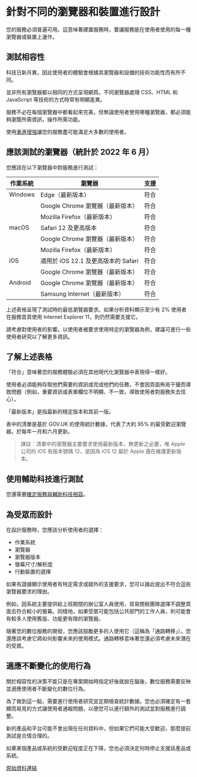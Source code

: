 # 針對不同的瀏覽器和裝置進行設計

您的服務必須普遍可用。這意味著建置服務時，要讓服務能在使用者使用的每一種瀏覽器或裝置上運作。

## 測試相容性

科技日新月異，因此使用者的體驗會根據其瀏覽器和設備的技術功能性而有所不同。

並非所有瀏覽器都以相同的方式呈現網頁。不同瀏覽器處理 CSS、HTML 和 JavaScript 等技術的方式時常有明顯差異。

服務不必在每個瀏覽器中都看起來完美，但無論使用者使用哪種瀏覽器，都必須能夠瀏覽所需資訊，操作所需功能。

使用[漸進增強](./using-progressive-enhancement.md)讓您的服務盡可能滿足大多數的使用者。

## 應該測試的瀏覽器（統計於 2022 年 6 月）

您應該在以下瀏覽器中對服務進行測試：

| 作業系統 | 瀏覽器 | 支援 |
|---|---|---|
| Windows | Edge（最新版本） | 符合 |
|  | Google Chrome 瀏覽器（最新版本） | 符合 |
|  | Mozilla Firefox（最新版本） | 符合 |
| macOS | Safari 12 及更高版本 | 符合 |
|  | Google Chrome 瀏覽器（最新版本） | 符合 |
|  | Mozilla Firefox（最新版本） | 符合 |
| iOS | 適用於 iOS 12.1 及更高版本的 Safari | 符合 |
|  | Google Chrome 瀏覽器（最新版本） | 符合 |
| Android | Google Chrome 瀏覽器（最新版本） | 符合 |
|  | Samsung Internet（最新版本） | 符合 |

上述表格呈現了測試時的最低瀏覽器要求。如果分析資料顯示至少有 2% 使用者在服務首頁使用 Internet Explorer 11，則仍然需要支援它。

請考慮對使用者的影響。以使用者被要求使用特定的瀏覽器為例，建議可進行一些使用者研究以了解更多資訊。

## 了解上述表格

「符合」意味著您的服務體驗必須在其他現代化瀏覽器中表現得一樣好。

使用者必須能夠存取他們需要的資訊或完成他們的任務，不會因頁面佈局干擾而導致問題（例如，重要資訊或表單欄位不明顯、不一致，導致使用者對服務失去信心）。

「最新版本」是指最新的穩定版本和其前一版。

表中的清單是基於 GOV.UK 的使用統計數據，代表了大約 95% 的最受歡迎瀏覽器。於每年一月和六月更新。

> 譯註：清單中的瀏覽器主要要求使用最新版本，無更新之必要，唯 Apple 公司的 iOS 有版本號碼 12，是因為 iOS 12 屬於 Apple 還在維護更新版本。

## 使用輔助科技進行測試

您還需要[確定服務與輔助科技相容](./testing-with-assistive-technologies.md)。

## 為受眾而設計

在設計服務時，您應該分析使用者的選擇：

- 作業系統
- 瀏覽器
- 瀏覽器版本
- 螢幕尺寸/解析度
- 行動裝置的選擇

如果有證據顯示使用者有特定需求或額外的支援要求，您可以據此提出不符合這些瀏覽器要求的理由。

例如，因系統主要提供給上班期間的辦公室人員使用，貿易關稅團隊選擇不調整頁面去符合較小的螢幕。同樣地，如果受眾可能包括公共部門的工作人員，則可能會有較多人使用舊版、功能更有限的瀏覽器。

隨著您的數位服務的開發，您應該鼓勵更多的人使用它（這稱為「通路轉移」）。您還應該考慮它將如何影響未來的使用模式。通路轉移意味著您還必須考慮未來潛在的受眾。

## 適應不斷變化的使用行為

關於相容性的決策不能只是在專案開始時指定好後就拋在腦後，數位服務需要反映並適應使用者不斷變化的數位行為。

為了做到這一點，需要進行使用者研究並定期檢查統計數據。您也必須確定有一套顯而易見的方式讓使用者通報問題，以便您可以進行額外的測試並對服務進行調整。

新的產品和平台可能不會出現在任何資料中，但如果它們可能大受歡迎，那麼提前測試是合情合理的。

如果某個產品或系統的受歡迎程度正在下降，您也必須決定何時停止支援該產品或系統。

[原始資料連結](https://www.gov.uk/service-manual/technology/designing-for-different-browsers-and-devices)
